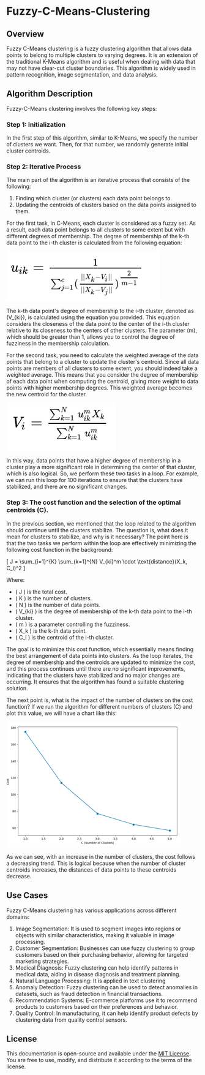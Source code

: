 # Fuzzy-C-Means-Clustering

## Overview
Fuzzy C-Means clustering is a fuzzy clustering algorithm that allows data points to belong to multiple clusters to varying degrees. It is an extension of the traditional K-Means algorithm and is useful when dealing with data that may not have clear-cut cluster boundaries. This algorithm is widely used in pattern recognition, image segmentation, and data analysis.

## Algorithm Description
Fuzzy-C-Means clustering involves the following key steps:

### Step 1: Initialization
In the first step of this algorithm, similar to K-Means, we specify the number of clusters we want. Then, for that number, we randomly generate initial cluster centroids.

### Step 2: Iterative Process
The main part of the algorithm is an iterative process that consists of the following:
1. Finding which cluster (or clusters) each data point belongs to.
2. Updating the centroids of clusters based on the data points assigned to them.

For the first task, in C-Means, each cluster is considered as a fuzzy set. As a result, each data point belongs to all clusters to some extent but with different degrees of membership. The degree of membership of the k-th data point to the i-th cluster is calculated from the following equation:

![formula 1](pics/formula.png)

The k-th data point's degree of membership to the i-th cluster, denoted as \(V_{ki}\), is calculated using the equation you provided. This equation considers the closeness of the data point to the center of the i-th cluster relative to its closeness to the centers of other clusters. The parameter \(m\), which should be greater than 1, allows you to control the degree of fuzziness in the membership calculation.

For the second task, you need to calculate the weighted average of the data points that belong to a cluster to update the cluster's centroid. Since all data points are members of all clusters to some extent, you should indeed take a weighted average. This means that you consider the degree of membership of each data point when computing the centroid, giving more weight to data points with higher membership degrees. This weighted average becomes the new centroid for the cluster.

![formula 2](pics/formula2.png)

In this way, data points that have a higher degree of membership in a cluster play a more significant role in determining the center of that cluster, which is also logical. So, we perform these two tasks in a loop. For example, we can run this loop for 100 iterations to ensure that the clusters have stabilized, and there are no significant changes.


### Step 3: The cost function and the selection of the optimal centroids (C).
In the previous section, we mentioned that the loop related to the algorithm should continue until the clusters stabilize. The question is, what does it mean for clusters to stabilize, and why is it necessary? The point here is that the two tasks we perform within the loop are effectively minimizing the following cost function in the background:

\[ J = \sum_{i=1}^{K} \sum_{k=1}^{N} V_{ki}^m \cdot \text{distance}(X_k, C_i)^2 \]

Where:
- \( J \) is the total cost.
- \( K \) is the number of clusters.
- \( N \) is the number of data points.
- \( V_{ki} \) is the degree of membership of the k-th data point to the i-th cluster.
- \( m \) is a parameter controlling the fuzziness.
- \( X_k \) is the k-th data point.
- \( C_i \) is the centroid of the i-th cluster.

The goal is to minimize this cost function, which essentially means finding the best arrangement of data points into clusters. As the loop iterates, the degree of membership and the centroids are updated to minimize the cost, and this process continues until there are no significant improvements, indicating that the clusters have stabilized and no major changes are occurring. It ensures that the algorithm has found a suitable clustering solution.

The next point is, what is the impact of the number of clusters on the cost function? If we run the algorithm for different numbers of clusters (C) and plot this value, we will have a chart like this:

![elbow chart](pics/elbow.png)

As we can see, with an increase in the number of clusters, the cost follows a decreasing trend. This is logical because when the number of cluster centroids increases, the distances of data points to these centroids decrease.


## Use Cases
Fuzzy C-Means clustering has various applications across different domains:

1. Image Segmentation: It is used to segment images into regions or objects with similar characteristics, making it valuable in image processing.
2. Customer Segmentation: Businesses can use fuzzy clustering to group customers based on their purchasing behavior, allowing for targeted marketing strategies.
3. Medical Diagnosis: Fuzzy clustering can help identify patterns in medical data, aiding in disease diagnosis and treatment planning.
4. Natural Language Processing: It is applied in text clustering
5. Anomaly Detection: Fuzzy clustering can be used to detect anomalies in datasets, such as fraud detection in financial transactions.
6. Recommendation Systems: E-commerce platforms use it to recommend products to customers based on their preferences and behavior.
7. Quality Control: In manufacturing, it can help identify product defects by clustering data from quality control sensors.

## License
This documentation is open-source and available under the [MIT License](LICENSE.md). You are free to use, modify, and distribute it according to the terms of the license.

